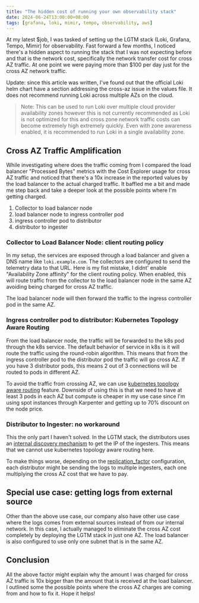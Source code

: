 ```yaml
---
title: "The hidden cost of running your own observability stack"
date: 2024-06-24T13:00:00+08:00
tags: [grafana, loki, mimir, tempo, observability, aws]
---
```


At my latest $job, I was tasked of setting up the LGTM stack (Loki, Grafana, Tempo, Mimir) for observability. Fast forward a few months, I noticed there's a hidden aspect to running the stack that I was not expecting before and that is the network cost, specifically the network transfer cost for cross AZ traffic. At one point we were paying more than $100 per day just for the cross AZ network traffic.

Update: since this article was written, I've found out that the official Loki helm chart have a section addressing the cross-az issue in the values file. It does not recommend running Loki across multiple AZs on the cloud.

> Note: This can be used to run Loki over multiple cloud provider availability zones however this is not currently
> recommended as Loki is not optimized for this and cross zone network traffic costs can become extremely high
> extremely quickly. Even with zone awareness enabled, it is recommended to run Loki in a single availability zone.

## Cross AZ Traffic Amplification

While investigating where does the traffic coming from I compared the load balancer "Processed Bytes" metrics with the Cost Explorer usage for cross AZ traffic and noticed that there's a 10x increase in the reported values by the load balancer to the actual charged traffic. It baffled me a bit and made me step back and take a deeper look at the possible points where I'm getting charged.

1. Collector to load balancer node
2. load balancer node to ingress controller pod 
3. ingress controller pod to distributor
4. distributor to ingester

### Collector to Load Balancer Node: client routing policy

In my setup, the services are exposed through a load balancer and given a DNS name like `loki.example.com`. The collectors are configured to send the telemetry data to that URL. Here is my fist mistake, I didnt' enable "Availability Zone affinity" for the client routing policy. When enabled, this will route traffic from the collector to the load balancer node in the same AZ avoiding being charged for cross AZ traffic.

The load balancer node will then forward the traffic to the ingress controller pod in the same AZ.

### Ingress controller pod to distributor: Kubernetes Topology Aware Routing

From the load balancer node, the traffic will be forwarded to the k8s pod through the k8s service. The default behavior of service in k8s is it will route the traffic using the round-robin algorithm. This means that from the ingress controller pod to the distributor pod the traffic will go cross AZ. If you have 3 distributor pods, this means 2 out of 3 connections will be routed to pods in different AZ.

To avoid the traffic from crossing AZ, we can use [kubernetes topology aware routing](https://kubernetes.io/docs/concepts/services-networking/topology-aware-routing/) feature. Downside of using this is that we need to have at least 3 pods in each AZ but compute is cheaper in my use case since I'm using spot instances through Karpenter and getting up to 70% discount on the node price.

### Distributor to Ingester: no workaround

This the only part I haven't solved. In the LGTM stack, the distributors uses an [internal discovery mechanism](https://grafana.com/docs/loki/latest/get-started/hash-rings/#about-the-ingester-ring) to get the IP of the ingesters. This means that we cannot use kubernetes topology aware routing here.

To make things worse, depending on the [replication_factor](https://grafana.com/docs/loki/latest/get-started/components/#replication-factor) configuration, each distributor might be sending the logs to multiple ingesters, each one multiplying the cross AZ cost that we have to pay.

## Special use case: getting logs from external source

Other than the above use case, our company also have other use case where the logs comes from external sources instead of from our internal network. In this case, I actually managed to eliminate the cross AZ cost completely by deploying the LGTM stack in just one AZ. The load balancer is also configured to use only one subnet that is in the same AZ.

## Conclusion

All the above factor might explain why the amount I was charged for cross AZ traffic is 10x bigger than the amount that is received at the load balancer. I outlined some the possible points where the cross AZ charges are coming from and how to fix it. Hope it helps!
